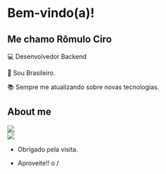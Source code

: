 # Bem-vindo(a)!
 
## Me chamo Rômulo Ciro

 

:computer: Desenvolvedor Backend

:house_with_garden: Sou Brasileiro.

:books: Sempre me atualizando sobre novas tecnologias.

 

## About me

<a href="https://github.com/romulociro" alt="github" target="_blank">

<img src="https://img.shields.io/badge/GitHub-000000?&style=flat-square&logo=GitHub&logoColor=white">

</a>

<br/>

<a href="https://www.linkedin.com/in/romulociro" alt="linkedin" target="_blank">

<img src="https://img.shields.io/badge/LinkedIn-%230077B5.svg?&style=flat-square&logo=linkedin&logoColor=white">

</a>



- Obrigado pela visita.

- Aproveite!! o /
